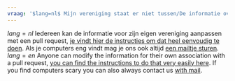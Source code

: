 ```yaml
---
vraag: '$lang=nl$ Mijn vereniging staat er niet tussen/De informatie over mijn vereniging is incorrect. Wat kan ik hier aan doen? $lang=en$ My association is not listed/the information about my association is incorrect. What can I do?'
---
```

$lang=nl$ Iedereen kan de informatie voor zijn eigen vereniging aanpassen met een pull request, <a href="https://github.ugent.be/ZeusWPI/durfdoen-2.0">je vindt hier de instructies om dat heel eenvoudig te doen</a>. Als je computers eng vindt mag je ons ook altijd <a href="mailto:durfdoen@gentsestudentenraad.be">een mailtje sturen</a>.
$lang=en$ Anyone can modify the information for their own association with a pull request, <a href="https://github.ugent.be/ZeusWPI/durfdoen-2.0">you can find the instructions to do that very easily here</a>. If you find computers scary you can also always contact us <a href="mailto:durfdoen@gentsestudentenraad.be">with mail</a>.
